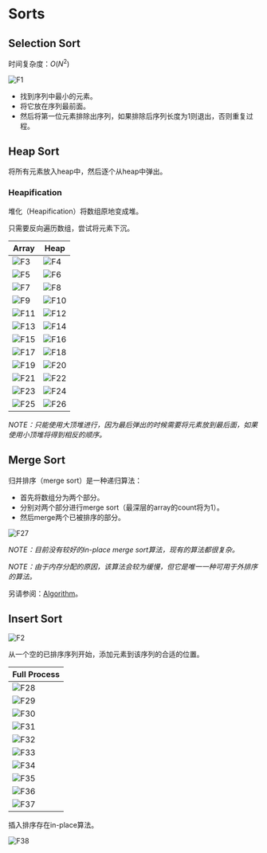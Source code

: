 # Sorts

## Selection Sort

时间复杂度：$O(N^2)$

![F1](./F1.gif)

* 找到序列中最小的元素。
* 将它放在序列最前面。
* 然后将第一位元素排除出序列，如果排除后序列长度为1则退出，否则重复过程。

## Heap Sort

将所有元素放入heap中，然后逐个从heap中弹出。

### Heapification

堆化（Heapification）将数组原地变成堆。

只需要反向遍历数组，尝试将元素下沉。

|Array|Heap|
|-|-|
|![F3](./F3.png)|![F4](./F4.png)|
|![F5](./F5.png)|![F6](./F6.png)|
|![F7](./F7.png)|![F8](./F8.png)|
|![F9](./F9.png)|![F10](./F10.png)|
|![F11](./F11.png)|![F12](./F12.png)|
|![F13](./F13.png)|![F14](./F14.png)|
|![F15](./F15.png)|![F16](./F16.png)|
|![F17](./F17.png)|![F18](./F18.png)|
|![F19](./F19.png)|![F20](./F20.png)|
|![F21](./F21.png)|![F22](./F22.png)|
|![F23](./F23.png)|![F24](./F24.png)|
|![F25](./F25.png)|![F26](./F26.png)|

*NOTE：只能使用大顶堆进行，因为最后弹出的时候需要将元素放到最后面，如果使用小顶堆将得到相反的顺序。*

## Merge Sort

归并排序（merge sort）是一种递归算法：
* 首先将数组分为两个部分。
* 分别对两个部分进行merge sort（最深层的array的count将为1）。
* 然后merge两个已被排序的部分。

![F27](./F27.gif)

*NOTE：目前没有较好的in-place merge sort算法，现有的算法都很复杂。*

*NOTE：由于内存分配的原因，该算法会较为缓慢，但它是唯一一种可用于外排序的算法。*

另请参阅：[Algorithm](/CMU%2015-445/Algorithm/Note.md)。

## Insert Sort

![F2](./F2.gif)

从一个空的已排序序列开始，添加元素到该序列的合适的位置。

|Full Process|
|-|
|![F28](./F28.png)|
|![F29](./F29.png)|
|![F30](./F30.png)|
|![F31](./F31.png)|
|![F32](./F32.png)|
|![F33](./F33.png)|
|![F34](./F34.png)|
|![F35](./F35.png)|
|![F36](./F36.png)|
|![F37](./F37.png)|

插入排序存在in-place算法。

![F38](./F38.png)